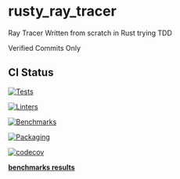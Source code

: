 # rusty_ray_tracer
Ray Tracer Written from scratch in Rust trying TDD

Verified Commits Only

## CI Status

[![Tests](https://github.com/gsharad007/rusty_ray_tracer/actions/workflows/testing.yml/badge.svg)](https://github.com/gsharad007/rusty_ray_tracer/actions/workflows/testing.yml)

[![Linters](https://github.com/gsharad007/rusty_ray_tracer/actions/workflows/linting.yml/badge.svg)](https://github.com/gsharad007/rusty_ray_tracer/actions/workflows/linting.yml)

[![Benchmarks](https://github.com/gsharad007/rusty_ray_tracer/actions/workflows/benchmarking.yml/badge.svg)](https://github.com/gsharad007/rusty_ray_tracer/actions/workflows/benchmarking.yml)

[![Packaging](https://github.com/gsharad007/rusty_ray_tracer/actions/workflows/packaging.yml/badge.svg)](https://github.com/gsharad007/rusty_ray_tracer/actions/workflows/packaging.yml)

[![codecov](https://codecov.io/gh/gsharad007/rusty_ray_tracer/branch/main/graph/badge.svg?token=PY5ZAM29DI)](https://codecov.io/gh/gsharad007/rusty_ray_tracer)

[**benchmarks results**](https://gsharad007.github.io/rusty_ray_tracer/dev/bench/)
